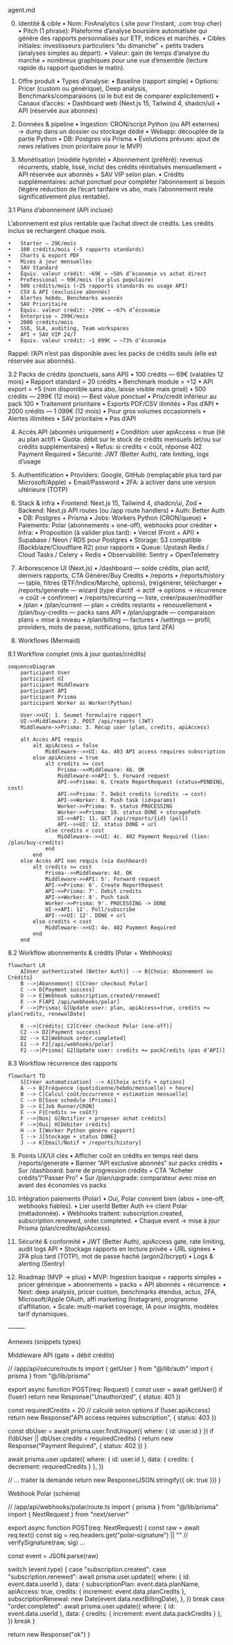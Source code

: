agent.md

0) Identité & cible
	•	Nom: FinAnalytics (.site pour l’instant, .com trop cher)
	•	Pitch (1 phrase): Plateforme d’analyse boursière automatisée qui génère des rapports personnalisés sur ETF, indices et marchés.
	•	Cibles initiales: investisseurs particuliers “du dimanche” + petits traders (analyses simples au départ).
	•	Valeur: gain de temps d’analyse du marché + nombreux graphiques pour une vue d’ensemble (lecture rapide du rapport quotidien le matin).

1) Offre produit
	•	Types d’analyse:
	•	Baseline (rapport simple)
	•	Options: Pricer (custom ou générique), Deep analysis, Benchmarks/comparaisons (si le but est de comparer explicitement)
	•	Canaux d’accès:
	•	Dashboard web (Next.js 15, Tailwind 4, shadcn/ui)
	•	API (réservée aux abonnés)

2) Données & pipeline
	•	Ingestion: CRON/script Python (ou API externes) → dump dans un dossier ou stockage dédié
	•	Webapp: découplée de la partie Python
	•	DB: Postgres via Prisma
	•	Évolutions prévues: ajout de news relatives (non prioritaire pour le MVP)

3) Monétisation (modèle hybride)
	•	Abonnement (préféré): revenus récurrents, stable, lissé, inclut des crédits réinitialisés mensuellement + API réservée aux abonnés + SAV VIP selon plan.
	•	Crédits supplémentaires: achat ponctuel pour compléter l’abonnement si besoin (légère réduction de l’écart tarifaire vs abo, mais l’abonnement reste significativement plus rentable).

3.1 Plans d’abonnement (API incluse)

L’abonnement est plus rentable que l’achat direct de crédits. Les crédits inclus se rechargent chaque mois.

	•	Starter — 29€/mois
	•	100 crédits/mois (~5 rapports standards)
	•	Charts & export PDF
	•	Mises à jour mensuelles
	•	SAV Standard
	•	Équiv. valeur crédit: ~69€ → ~58% d’économie vs achat direct
	•	Professional — 99€/mois (le plus populaire)
	•	500 crédits/mois (~25 rapports standards ou usage API)
	•	CSV & API (exclusive abonnés)
	•	Alertes hebdo, Benchmarks avancés
	•	SAV Prioritaire
	•	Équiv. valeur crédit: ~299€ → ~67% d’économie
	•	Enterprise — 299€/mois
	•	2000 crédits/mois
	•	SSO, SLA, auditing, Team workspaces
	•	API + SAV VIP 24/7
	•	Équiv. valeur crédit: ~1 099€ → ~73% d’économie

Rappel: l’API n’est pas disponible avec les packs de crédits seuls (elle est réservée aux abonnés).

3.2 Packs de crédits (ponctuels, sans API)
	•	100 crédits — 69€ (valables 12 mois)
	•	Rapport standard = 20 crédits
	•	Benchmark module = +12
	•	API export = +5 (non disponible sans abo, laisse visible mais grisé)
	•	500 crédits — 299€ (12 mois) — Best value ponctuel
	•	Prix/credit inférieur au pack 100
	•	Traitement prioritaire
	•	Exports PDF/CSV illimités
	•	Pas d’API
	•	2000 crédits — 1 099€ (12 mois)
	•	Pour gros volumes occasionnels
	•	Alertes illimitées
	•	SAV prioritaire
	•	Pas d’API

4) Accès API (abonnés uniquement)
	•	Condition: user apiAccess = true (lié au plan actif)
	•	Quota: débit sur le stock de crédits mensuels (et/ou sur crédits supplémentaires)
	•	Refus: si credits < coût, réponse 402 Payment Required
	•	Sécurité: JWT (Better Auth), rate limiting, logs d’usage

5) Authentification
	•	Providers: Google, GitHub (remplaçable plus tard par Microsoft/Apple) + Email/Password
	•	2FA: à activer dans une version ultérieure (TOTP)

6) Stack & infra
	•	Frontend: Next.js 15, Tailwind 4, shadcn/ui, Zod
	•	Backend: Next.js API routes (ou /app route handlers)
	•	Auth: Better Auth
	•	DB: Postgres + Prisma
	•	Jobs: Workers Python (CRON/queue)
	•	Paiements: Polar (abonnements + one-off), webhooks pour créditer
	•	Infra:
	•	Proposition (à valider plus tard):
	•	Vercel (Front + API)
	•	Supabase / Neon / RDS pour Postgres
	•	Storage: S3 compatible (Backblaze/Cloudflare R2) pour rapports
	•	Queue: Upstash Redis / Cloud Tasks / Celery + Redis
	•	Observabilité: Sentry + OpenTelemetry

7) Arborescence UI (Next.js)
	•	/dashboard — solde crédits, plan actif, derniers rapports, CTA Générer/Buy Credits
	•	/reports
	•	/reports/history — table, filtres (ETF/Indice/Marché, options), (re)générer, télécharger
	•	/reports/generate — wizard (type d’actif → actif → options → récurrence → coût → confirmer)
	•	/reports/recurring — liste, créer/pauser/modifier
	•	/plan
	•	/plan/current — plan + crédits restants + renouvellement
	•	/plan/buy-credits — packs sans API
	•	/plan/upgrade — comparaison plans + mise à niveau
	•	/plan/billing — factures
	•	/settings — profil, providers, mots de passe, notifications, (plus tard 2FA)

8) Workflows (Mermaid)

8.1 Workflow complet (mis à jour quotas/crédits)

```mermaid
sequenceDiagram
    participant User
    participant UI
    participant Middleware
    participant API
    participant Prisma
    participant Worker as Worker(Python)

    User->>UI: 1. Soumet formulaire rapport
    UI->>Middleware: 2. POST /api/reports (JWT)
    Middleware->>Prisma: 3. Récup user (plan, credits, apiAccess)

    alt Accès API requis
        alt apiAccess = false
            Middleware-->>UI: 4a. 403 API access requires subscription
        else apiAccess = true
            alt credits >= cost
                Prisma-->>Middleware: 4b. OK
                Middleware->>API: 5. Forward request
                API->>Prisma: 6. Create ReportRequest (status=PENDING, cost)
                API->>Prisma: 7. Debit credits (credits -= cost)
                API->>Worker: 8. Push task (id+params)
                Worker->>Prisma: 9. status PROCESSING
                Worker->>Prisma: 10. status DONE + storagePath
                UI->>API: 11. GET /api/reports/{id} (poll)
                API-->>UI: 12. status DONE + url
            else credits < cost
                Middleware-->>UI: 4c. 402 Payment Required (lien: /plan/buy-credits)
            end
        end
    else Accès API non requis (via dashboard)
        alt credits >= cost
            Prisma-->>Middleware: 4d. OK
            Middleware->>API: 5'. Forward request
            API->>Prisma: 6'. Create ReportRequest
            API->>Prisma: 7'. Debit credits
            API->>Worker: 8'. Push task
            Worker->>Prisma: 9'. PROCESSING -> DONE
            UI->>API: 11'. Poll/subscribe
            API-->>UI: 12'. DONE + url
        else credits < cost
            Middleware-->>UI: 4e. 402 Payment Required
        end
    end
```

8.2 Workflow abonnements & crédits (Polar + Webhooks)
```mermaid
flowchart LR
    A[User authenticated (Better Auth)] --> B{Choix: Abonnement ou Crédits}
    B -->|Abonnement| C[Créer checkout Polar]
    C --> D[Payment success]
    D --> E[Webhook subscription.created/renewed]
    E --> F[API /api/webhooks/polar]
    F -->|Prisma| G[Update user: plan, apiAccess=true, credits += planCredits, renewalDate]

    B -->|Crédits| C2[Créer checkout Polar (one-off)]
    C2 --> D2[Payment success]
    D2 --> E2[Webhook order.completed]
    E2 --> F2[/api/webhooks/polar]
    F2 -->|Prisma| G2[Update user: credits += packCredits (pas d’API)]
```
8.3 Workflow récurrence des rapports
```mermaid
flowchart TD
    S[Créer automatisation] --> A[Choix actifs + options]
    A --> B[Fréquence (quotidienne/hebdo/mensuelle) + heure]
    B --> C[Calcul coût/occurrence + estimation mensuelle]
    C --> D[Save schedule (Prisma)]
    D --> E[Job Runner/CRON]
    E --> F{Credits >= coût?}
    F -->|Non| G[Notifier + proposer achat crédits]
    F -->|Oui| H[Débiter crédits]
    H --> I[Worker Python génère rapport]
    I --> J[Stockage + status DONE]
    J --> K[Email/Notif + /reports/history]
```
9) Points UX/UI clés
	•	Afficher coût en crédits en temps réel dans /reports/generate
	•	Banner “API exclusive abonnés” sur packs crédits
	•	Sur /dashboard: barre de progression crédits + CTA “Acheter crédits”/“Passer Pro”
	•	Sur /plan/upgrade: comparateur avec mise en avant des économies vs packs

10) Intégration paiements (Polar)
	•	Oui, Polar convient bien (abos + one-off, webhooks fiables).
	•	Lier userId Better Auth ↔ client Polar (métadonnée).
	•	Webhooks traitent: subscription.created, subscription.renewed, order.completed.
	•	Chaque event → mise à jour Prisma (plan/credits/apiAccess).

11) Sécurité & conformité
	•	JWT (Better Auth), apiAccess gate, rate limiting, audit logs API
	•	Stockage rapports en lecture privée + URL signées
	•	2FA plus tard (TOTP), mot de passe haché (argon2/bcrypt)
	•	Logs & alerting (Sentry)

12) Roadmap (MVP → plus)
	•	MVP: Ingestion basique + rapports simples + pricer générique + abonnements + packs + API abonnés + récurrence.
	•	Next: deep analysis, pricer custom, benchmarks étendus, actus, 2FA, Microsoft/Apple OAuth, affi marketing (Instagram), programme d’affiliation.
	•	Scale: multi-market coverage, IA pour insights, modèles tarif dynamiques.

⸻

Annexes (snippets types)

Middleware API (gate + débit crédits)

// /app/api/secure/route.ts
import { getUser } from "@/lib/auth"
import { prisma } from "@/lib/prisma"

export async function POST(req: Request) {
  const user = await getUser()
  if (!user) return new Response("Unauthorized", { status: 401 })

  const requiredCredits = 20 // calculé selon options
  if (!user.apiAccess) return new Response("API access requires subscription", { status: 403 })

  const dbUser = await prisma.user.findUnique({ where: { id: user.id } })
  if (!dbUser || dbUser.credits < requiredCredits) {
    return new Response("Payment Required", { status: 402 })
  }

  await prisma.user.update({
    where: { id: user.id },
    data: { credits: { decrement: requiredCredits } },
  })

  // ... traiter la demande
  return new Response(JSON.stringify({ ok: true }))
}

Webhook Polar (schéma)

// /app/api/webhooks/polar/route.ts
import { prisma } from "@/lib/prisma"
import { NextRequest } from "next/server"

export async function POST(req: NextRequest) {
  const raw = await req.text()
  const sig = req.headers.get("polar-signature") || ""
  // verifySignature(raw, sig) ...

  const event = JSON.parse(raw)

  switch (event.type) {
    case "subscription.created":
    case "subscription.renewed":
      await prisma.user.update({
        where: { id: event.data.userId },
        data: {
          subscriptionPlan: event.data.planName,
          apiAccess: true,
          credits: { increment: event.data.planCredits },
          subscriptionRenewal: new Date(event.data.nextBillingDate),
        },
      })
      break
    case "order.completed":
      await prisma.user.update({
        where: { id: event.data.userId },
        data: { credits: { increment: event.data.packCredits } },
      })
      break
  }

  return new Response("ok")
}
